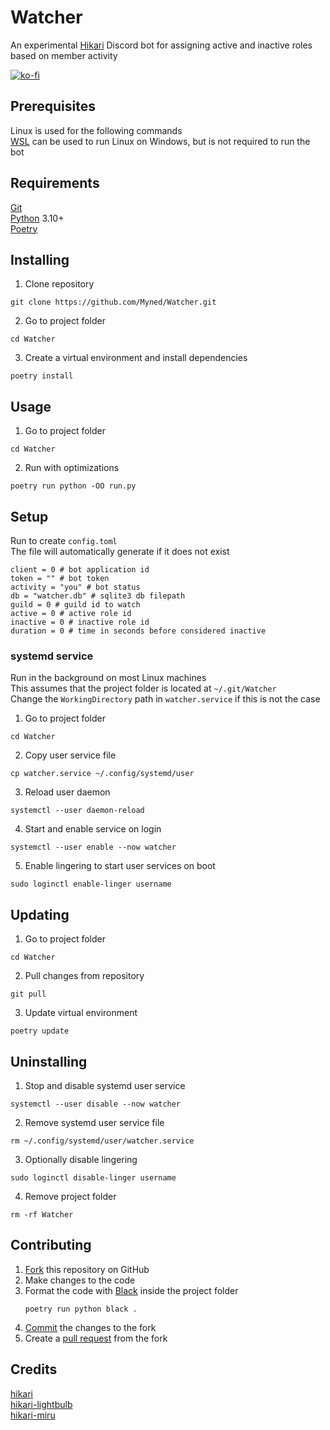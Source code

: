 # Watcher
An experimental [Hikari](https://www.hikari-py.dev) Discord bot for assigning active and inactive roles based on member activity

[![ko-fi](https://ko-fi.com/img/githubbutton_sm.svg)](https://ko-fi.com/B0B1AUB66)

## Prerequisites
Linux is used for the following commands\
[WSL](https://docs.microsoft.com/en-us/windows/wsl) can be used to run Linux on Windows, but is not required to run the bot
## Requirements
[Git](https://git-scm.com/downloads)\
[Python](https://www.python.org) 3.10+\
[Poetry](https://python-poetry.org/docs/master)
## Installing
1. Clone repository
```
git clone https://github.com/Myned/Watcher.git
```
2. Go to project folder
```
cd Watcher
```
3. Create a virtual environment and install dependencies
```
poetry install
```
## Usage
1. Go to project folder
```
cd Watcher
```
2. Run with optimizations
```
poetry run python -OO run.py
```
## Setup
Run to create `config.toml`\
The file will automatically generate if it does not exist
```
client = 0 # bot application id
token = "" # bot token
activity = "you" # bot status
db = "watcher.db" # sqlite3 db filepath
guild = 0 # guild id to watch
active = 0 # active role id
inactive = 0 # inactive role id
duration = 0 # time in seconds before considered inactive
```
### systemd service
Run in the background on most Linux machines\
This assumes that the project folder is located at `~/.git/Watcher`\
Change the `WorkingDirectory` path in `watcher.service` if this is not the case
1. Go to project folder
```
cd Watcher
```
2. Copy user service file
```
cp watcher.service ~/.config/systemd/user
```
3. Reload user daemon
```
systemctl --user daemon-reload
```
4. Start and enable service on login
```
systemctl --user enable --now watcher
```
5. Enable lingering to start user services on boot
```
sudo loginctl enable-linger username
```
## Updating
1. Go to project folder
```
cd Watcher
```
2. Pull changes from repository
```
git pull
```
3. Update virtual environment
```
poetry update
```
## Uninstalling
1. Stop and disable systemd user service
```
systemctl --user disable --now watcher
```
2. Remove systemd user service file
```
rm ~/.config/systemd/user/watcher.service
```
3. Optionally disable lingering
```
sudo loginctl disable-linger username
```
4. Remove project folder
```
rm -rf Watcher
```
## Contributing
1. [Fork](https://docs.github.com/en/get-started/quickstart/fork-a-repo) this repository on GitHub
2. Make changes to the code
3. Format the code with [Black](https://black.readthedocs.io/en/stable) inside the project folder
    ```
    poetry run python black .
    ```
4. [Commit](https://github.com/git-guides/git-commit) the changes to the fork
5. Create a [pull request](https://docs.github.com/en/pull-requests/collaborating-with-pull-requests/proposing-changes-to-your-work-with-pull-requests/creating-a-pull-request) from the fork
## Credits
[hikari](https://github.com/hikari-py/hikari)\
[hikari-lightbulb](https://github.com/tandemdude/hikari-lightbulb)\
[hikari-miru](https://github.com/HyperGH/hikari-miru)
